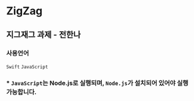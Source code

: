 # ZigZag
지그재그 과제 - 전한나
---

### 사용언어
```Swift``` ```JavaScript```
### * ```JavaScript```는 Node.js로 실행되며, ```Node.js```가 설치되어 있어야 실행 가능합니다.
